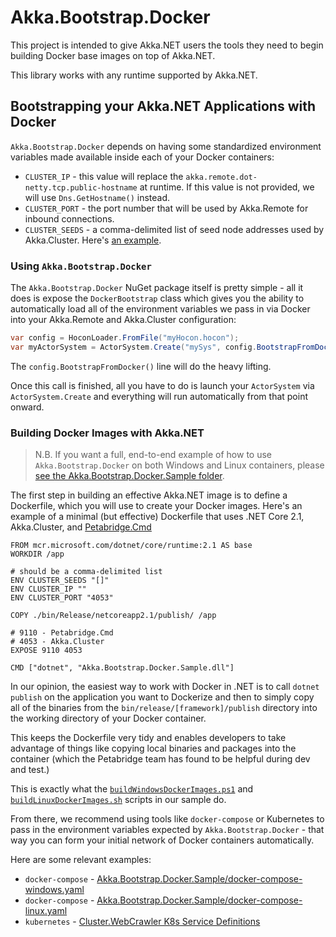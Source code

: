 # Akka.Bootstrap.Docker

This project is intended to give Akka.NET users the tools they need to begin building Docker base images on top of Akka.NET.

This library works with any runtime supported by Akka.NET.

## Bootstrapping your Akka.NET Applications with Docker
`Akka.Bootstrap.Docker` depends on having some standardized environment variables made available inside each of your Docker containers:

* `CLUSTER_IP` - this value will replace the `akka.remote.dot-netty.tcp.public-hostname` at runtime. If this value is not provided, we will use `Dns.GetHostname()` instead.
* `CLUSTER_PORT` - the port number that will be used by Akka.Remote for inbound connections.
* `CLUSTER_SEEDS` - a comma-delimited list of seed node addresses used by Akka.Cluster. Here's [an example](https://github.com/petabridge/Cluster.WebCrawler/blob/9f854ff2bfb34464769f562936183ea7719da4ea/yaml/k8s-tracker-service.yaml#L46-L47).

### Using `Akka.Bootstrap.Docker`
The `Akka.Bootstrap.Docker` NuGet package itself is pretty simple - all it does is expose the `DockerBootstrap` class which gives you the ability to automatically load all of the environment variables we pass in via Docker into your Akka.Remote and Akka.Cluster configuration:

```csharp
var config = HoconLoader.FromFile("myHocon.hocon");
var myActorSystem = ActorSystem.Create("mySys", config.BootstrapFromDocker());
```

The `config.BootstrapFromDocker()` line will do the heavy lifting.

Once this call is finished, all you have to do is launch your `ActorSystem` via `ActorSystem.Create` and everything will run automatically from that point onward.

### Building Docker Images with Akka.NET

> N.B. If you want a full, end-to-end example of how to use `Akka.Bootstrap.Docker` on both Windows and Linux containers, please [see the Akka.Bootstrap.Docker.Sample folder](../Akka.Bootstrap.Docker.Sample).

The first step in building an effective Akka.NET image is to define a Dockerfile, which you will use to create your Docker images. Here's an example of a minimal (but effective) Dockerfile that uses .NET Core 2.1, Akka.Cluster, and [Petabridge.Cmd](https://cmd.petabridge.com/) 

```
FROM mcr.microsoft.com/dotnet/core/runtime:2.1 AS base
WORKDIR /app

# should be a comma-delimited list
ENV CLUSTER_SEEDS "[]"
ENV CLUSTER_IP ""
ENV CLUSTER_PORT "4053"

COPY ./bin/Release/netcoreapp2.1/publish/ /app

# 9110 - Petabridge.Cmd
# 4053 - Akka.Cluster
EXPOSE 9110 4053

CMD ["dotnet", "Akka.Bootstrap.Docker.Sample.dll"]
```

In our opinion, the easiest way to work with Docker in .NET is to call `dotnet publish` on the application you want to Dockerize and then to simply copy all of the binaries from the `bin/release/[framework]/publish` directory into the working directory of your Docker container. 

This keeps the Dockerfile very tidy and enables developers to take advantage of things like copying local binaries and packages into the container (which the Petabridge team has found to be helpful during dev and test.) 

This is exactly what the [`buildWindowsDockerImages.ps1`](../Akka.Bootstrap.Docker.Sample/buildWindowsDockerImages.ps1) and [`buildLinuxDockerImages.sh`](../Akka.Bootstrap.Docker.Sample/buildLinuxDockerImages.sh) scripts in our sample do.

From there, we recommend using tools like `docker-compose` or Kubernetes to pass in the environment variables expected by `Akka.Bootstrap.Docker` - that way you can form your initial network of Docker containers automatically. 

Here are some relevant examples:

* `docker-compose` - [Akka.Bootstrap.Docker.Sample/docker-compose-windows.yaml](../Akka.Bootstrap.Docker.Sample/docker-compose-windows.yaml)
* `docker-compose` - [Akka.Bootstrap.Docker.Sample/docker-compose-linux.yaml](../Akka.Bootstrap.Docker.Sample/docker-compose-linux.yaml)
* `kubernetes` - [Cluster.WebCrawler K8s Service Definitions](https://github.com/petabridge/Cluster.WebCrawler/tree/dev/yaml)
